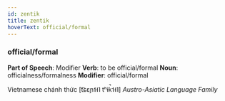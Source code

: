 ```yaml
---
id: zentik
title: zentik
hoverText: official/formal
---
```


### official/formal

**Part of Speech**: Modifier
**Verb**: to be official/formal
**Noun**: officialness/formalness
**Modifier**: official/formal

Vietnamese chánh thức [t͡ɕɛɲ˦˧˥ tʰɨk̚˦˧˥]
*Austro-Asiatic Language Family*